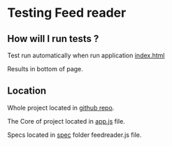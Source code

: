# Testing Feed reader



## How will I run tests ?

Test run automatically when run application [index.html](https://github.com/kubr2017/frontend-feedreader)

Results in bottom of page.

## Location

Whole project located in [github repo](https://github.com/kubr2017/frontend-feedreader).

The Core of project located in [app.js](https://github.com/kubr2017/frontend-feedreader/tree/master/js) file.

Specs located in [spec](https://github.com/kubr2017/frontend-feedreader/tree/master/jasmine/spec) folder feedreader.js file.

